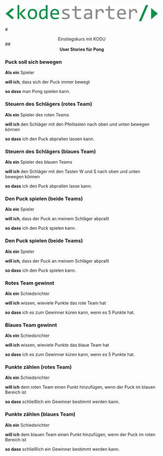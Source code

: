 ![Kodestarter](/kodu/kodestarter-logo-white.png)

#<center>Einstiegskurs mit KODU</center>
##<center>**User Stories für Pong**</center>

### Puck soll sich bewegen
**Als ein** Spieler

**will ich**, dass sich der Puck immer bewegt

**so dass** man Pong spielen kann.

### Steuern des Schlägers (rotes Team)
**Als ein** Spieler des roten Teams

**will ich** den Schläger mit den Pfeiltasten nach oben und unten bewegen können

**so dass** ich den Puck abprallen lassen kann.

### Steuern des Schlägers (blaues Team)
**Als ein** Spieler des blauen Teams

**will ich** den Schläger mit den Tasten W und S nach oben und unten bewegen können

**so dass** ich den Puck abprallen lasse kann.

### Den Puck spielen (beide Teams)
**Als ein** Spieler

**will ich**, dass der Puck an meinem Schläger abprallt

**so dass** ich den Puck spielen kann.

### Den Puck spielen (beide Teams)
**Als ein** Spieler

**will ich**, dass der Puck an meinem Schläger abprallt

**so dass** ich den Puck spielen kann.

### Rotes Team gewinnt
**Als ein** Schiedsrichter

**will ich** wissen, wieviele Punkte das rote Team hat

**so dass** ich es zum Gewinner küren kann, wenn es 5 Punkte hat.

### Blaues Team gewinnt
**Als ein** Schiedsrichter

**will ich** wissen, wieviele Punkte das blaue Team hat

**so dass** ich es zum Gewinner küren kann, wenn es 5 Punkte hat.

### Punkte zählen (rotes Team)
**Als ein** Schiedsrichter

**will ich** dem roten Team einen Punkt hinzufügen, wenn der Puck im blauen Bereich ist

**so dass** schließlich ein Gewinner bestimmt werden kann.

### Punkte zählen (blaues Team)
**Als ein** Schiedsrichter

**will ich** dem blauen Team einen Punkt hinzufügen, wenn der Puck im roten Bereich ist

**so dass** schließlich ein Gewinner bestimmt werden kann.
